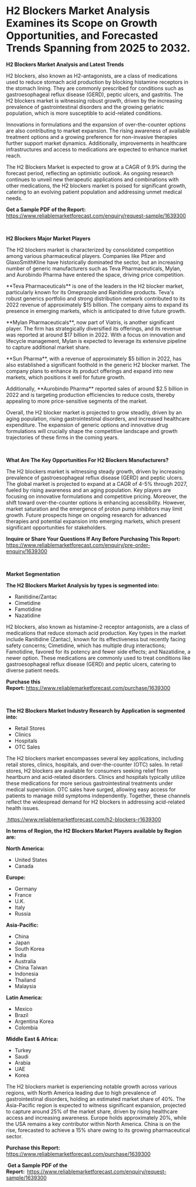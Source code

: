 <p><h1>H2 Blockers Market Analysis Examines its Scope on Growth Opportunities, and Forecasted Trends Spanning from 2025 to 2032.</h1></p><p><strong>H2 Blockers Market Analysis and Latest Trends</strong></p>
<p><p>H2 blockers, also known as H2-antagonists, are a class of medications used to reduce stomach acid production by blocking histamine receptors in the stomach lining. They are commonly prescribed for conditions such as gastroesophageal reflux disease (GERD), peptic ulcers, and gastritis. The H2 blockers market is witnessing robust growth, driven by the increasing prevalence of gastrointestinal disorders and the growing geriatric population, which is more susceptible to acid-related conditions. </p><p>Innovations in formulations and the expansion of over-the-counter options are also contributing to market expansion. The rising awareness of available treatment options and a growing preference for non-invasive therapies further support market dynamics. Additionally, improvements in healthcare infrastructures and access to medications are expected to enhance market reach. </p><p>The H2 Blockers Market is expected to grow at a CAGR of 9.9% during the forecast period, reflecting an optimistic outlook. As ongoing research continues to unveil new therapeutic applications and combinations with other medications, the H2 blockers market is poised for significant growth, catering to an evolving patient population and addressing unmet medical needs.</p></p>
<p><strong>Get a Sample PDF of the Report:&nbsp;</strong> <a href="https://www.reliablemarketforecast.com/enquiry/request-sample/1639300?utm_campaign=1108&utm_medium=2&utm_source=Github&utm_content=ia&utm_term=19042025&utm_id=h2-blockers">https://www.reliablemarketforecast.com/enquiry/request-sample/1639300</a></p>
<p>&nbsp;</p>
<p><strong>H2 Blockers Major Market Players</strong></p>
<p><p>The H2 blockers market is characterized by consolidated competition among various pharmaceutical players. Companies like Pfizer and GlaxoSmithKline have historically dominated the sector, but an increasing number of generic manufacturers such as Teva Pharmaceuticals, Mylan, and Aurobindo Pharma have entered the space, driving price competition.</p><p>**Teva Pharmaceuticals** is one of the leaders in the H2 blocker market, particularly known for its Omeprazole and Ranitidine products. Teva's robust generics portfolio and strong distribution network contributed to its 2022 revenue of approximately $15 billion. The company aims to expand its presence in emerging markets, which is anticipated to drive future growth.</p><p>**Mylan Pharmaceuticals**, now part of Viatris, is another significant player. The firm has strategically diversified its offerings, and its revenue was reported at around $17 billion in 2022. With a focus on innovation and lifecycle management, Mylan is expected to leverage its extensive pipeline to capture additional market share.</p><p>**Sun Pharma**, with a revenue of approximately $5 billion in 2022, has also established a significant foothold in the generic H2 blocker market. The company plans to enhance its product offerings and expand into new markets, which positions it well for future growth.</p><p>Additionally, **Aurobindo Pharma** reported sales of around $2.5 billion in 2022 and is targeting production efficiencies to reduce costs, thereby appealing to more price-sensitive segments of the market.</p><p>Overall, the H2 blocker market is projected to grow steadily, driven by an aging population, rising gastrointestinal disorders, and increased healthcare expenditure. The expansion of generic options and innovative drug formulations will crucially shape the competitive landscape and growth trajectories of these firms in the coming years.</p></p>
<p>&nbsp;</p>
<p><strong>What Are The Key Opportunities For H2 Blockers Manufacturers?</strong></p>
<p><p>The H2 blockers market is witnessing steady growth, driven by increasing prevalence of gastroesophageal reflux disease (GERD) and peptic ulcers. The global market is projected to expand at a CAGR of 4-5% through 2027, fueled by rising awareness and an aging population. Key players are focusing on innovative formulations and competitive pricing. Moreover, the shift toward over-the-counter options is enhancing accessibility. However, market saturation and the emergence of proton pump inhibitors may limit growth. Future prospects hinge on ongoing research for advanced therapies and potential expansion into emerging markets, which present significant opportunities for stakeholders.</p></p>
<p><strong>Inquire or Share Your Questions If Any Before Purchasing This Report:</strong> <a href="https://www.reliablemarketforecast.com/enquiry/pre-order-enquiry/1639300?utm_campaign=1108&utm_medium=2&utm_source=Github&utm_content=ia&utm_term=19042025&utm_id=h2-blockers">https://www.reliablemarketforecast.com/enquiry/pre-order-enquiry/1639300</a></p>
<p>&nbsp;</p>
<p><strong>Market Segmentation</strong></p>
<p><strong>The H2 Blockers Market Analysis by types is segmented into:</strong></p>
<p><ul><li>Ranitidine/Zantac</li><li>Cimetidine</li><li>Famotidine</li><li>Nazatidine</li></ul></p>
<p><p>H2 blockers, also known as histamine-2 receptor antagonists, are a class of medications that reduce stomach acid production. Key types in the market include Ranitidine (Zantac), known for its effectiveness but recently facing safety concerns; Cimetidine, which has multiple drug interactions; Famotidine, favored for its potency and fewer side effects; and Nazatidine, a newer option. These medications are commonly used to treat conditions like gastroesophageal reflux disease (GERD) and peptic ulcers, catering to diverse patient needs.</p></p>
<p><strong>Purchase this Report:&nbsp;</strong><a href="https://www.reliablemarketforecast.com/purchase/1639300?utm_campaign=1108&utm_medium=2&utm_source=Github&utm_content=ia&utm_term=19042025&utm_id=h2-blockers">https://www.reliablemarketforecast.com/purchase/1639300</a></p>
<p>&nbsp;</p>
<p><strong>The H2 Blockers Market Industry Research by Application is segmented into:</strong></p>
<p><ul><li>Retail Stores</li><li>Clinics</li><li>Hospitals</li><li>OTC Sales</li></ul></p>
<p><p>The H2 blockers market encompasses several key applications, including retail stores, clinics, hospitals, and over-the-counter (OTC) sales. In retail stores, H2 blockers are available for consumers seeking relief from heartburn and acid-related disorders. Clinics and hospitals typically utilize these medications for more serious gastrointestinal treatments under medical supervision. OTC sales have surged, allowing easy access for patients to manage mild symptoms independently. Together, these channels reflect the widespread demand for H2 blockers in addressing acid-related health issues.</p></p>
<p><a href="https://www.reliablemarketforecast.com/h2-blockers-r1639300?utm_campaign=1108&utm_medium=2&utm_source=Github&utm_content=ia&utm_term=19042025&utm_id=h2-blockers">&nbsp;https://www.reliablemarketforecast.com/h2-blockers-r1639300</a></p>
<p><strong>In terms of Region, the H2 Blockers Market Players available by Region are:</strong></p>
<p>
    <p> <strong> North America: </strong>
        <ul>
            <li>United States</li>
            <li>Canada</li>
        </ul>
        </p> 
    <p> <strong> Europe: </strong>
        <ul>
            <li>Germany</li>
            <li>France</li>
            <li>U.K.</li>
            <li>Italy</li>
            <li>Russia</li>
        </ul>
        </p> 
    <p> <strong> Asia-Pacific: </strong>
        <ul>
            <li>China</li>
            <li>Japan</li>
            <li>South Korea</li>
            <li>India</li>
            <li>Australia</li>
            <li>China Taiwan</li>
            <li>Indonesia</li>
            <li>Thailand</li>
            <li>Malaysia</li>
        </ul>
        </p> 
    <p> <strong> Latin America: </strong>
        <ul>
            <li>Mexico</li>
            <li>Brazil</li>
            <li>Argentina Korea</li>
            <li>Colombia</li>
        </ul>
        </p> 
    <p> <strong> Middle East & Africa: </strong>
        <ul>
            <li>Turkey</li>
            <li>Saudi</li>
            <li>Arabia</li>
            <li>UAE</li>
            <li>Korea</li>
        </ul>
    </p>
    </p>
<p><p>The H2 blockers market is experiencing notable growth across various regions, with North America leading due to high prevalence of gastrointestinal disorders, holding an estimated market share of 40%. The Asia-Pacific region is expected to witness significant expansion, projected to capture around 25% of the market share, driven by rising healthcare access and increasing awareness. Europe holds approximately 20%, while the USA remains a key contributor within North America. China is on the rise, forecasted to achieve a 15% share owing to its growing pharmaceutical sector.</p></p>
<p><strong>Purchase this Report: </strong><a href="https://www.reliablemarketforecast.com/purchase/1639300?utm_campaign=1108&utm_medium=2&utm_source=Github&utm_content=ia&utm_term=19042025&utm_id=h2-blockers">https://www.reliablemarketforecast.com/purchase/1639300</a></p>
<p>&nbsp;<strong>Get a Sample PDF of the Report:&nbsp;&nbsp;</strong><a href="https://www.reliablemarketforecast.com/enquiry/request-sample/1639300?utm_campaign=1108&utm_medium=2&utm_source=Github&utm_content=ia&utm_term=19042025&utm_id=h2-blockers">https://www.reliablemarketforecast.com/enquiry/request-sample/1639300</a></p>
<p><strong></strong></p>
<p><p></p><p></p><p></p></p>